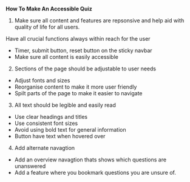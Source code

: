 **How To Make An Accessible Quiz**

1. Make sure all content and features are repsonsive and help aid with quality of life for all users.

Have all crucial functions always within reach for the user
- Timer, submit button, reset button on the sticky navbar
- Make sure all content is easily accessible

2. Sections of the page should be adjustable to user needs

- Adjust fonts and sizes
- Reorganise content to make it more user friendly
- Spilt parts of the page to make it easier to navigate

3. All text should be legible and easily read

- Use clear headings and titles
- Use consistent font sizes
- Avoid using bold text for general information
- Button have text when hovered over

4. Add alternate navagtion 

- Add an overview navagtion thats shows which questions are unanswered
- Add a feature where you bookmark questions you are unsure of. 
